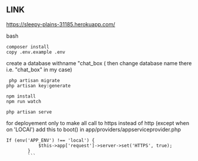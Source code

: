## LINK 
https://sleepy-plains-31185.herokuapp.com/



 bash
 ```
 composer install
 copy .env.example .env 
 ```
 create a database  withname "chat_box
 ( then change database name there i.e. "chat_box" in my case)
 ```
  php artisan migrate 
 php artisan key:generate
 ```
```
npm install 
npm run watch 
```

```
php artisan serve
```

for deployement only 
to make all call to https instead of http (except when on  'LOCAl')
add this to boot() in app/providers/appserviceprovider.php
```
If (env('APP_ENV') !== 'local') {
            $this->app['request']->server->set('HTTPS', true);
        }
        ```

